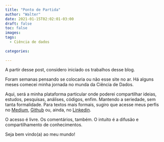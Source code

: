 ```yaml
---
title: "Ponto de Partida"
author: "Walter"
date: 2021-01-15T02:02:01-03:00
draft: false
toc: false
images:
tags: 
  - Ciência de dados
  
categories:
    
---
```


A partir desse post, considero iniciado os trabalhos desse blog.

Foram semanas pensando se colocaria ou não esse site no ar. Há alguns meses comecei minha jornada no munda da Ciência de Dados.

Aqui, será a minha plataforma particular onde poderei compartilhar ideias, estudos, pesquisas, análises, códigos, enfim. Mantendo a seriedade, sem tanta formalidade. Para textos mais formais, sugiro que acesse meus perfis no <a href="https://medium.com/@wsoaresjr" target="_blank">Medium</a>, <a href="https://github.com/wsoaresjr" target="_blank">Github</a> ou, ainda, no <a href="https://www.linkedin.com/in/walter-soares" target="_blank">Linkedin</a>.

O acesso é livre. Os comentários, também. O intuito é a difusão e compartilhamento de conhecimentos.

Seja bem vindo(a) ao meu mundo!
